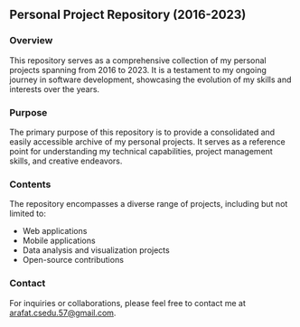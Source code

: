 ## Personal Project Repository (2016-2023)
### Overview
This repository serves as a comprehensive collection of my personal projects spanning from 2016 to 2023. 
It is a testament to my ongoing journey in software development, showcasing the evolution of my skills and interests over the years.

### Purpose
The primary purpose of this repository is to provide a consolidated and easily accessible archive of my personal projects. It serves as a reference point for understanding my technical capabilities, project management skills, and creative endeavors.

### Contents
The repository encompasses a diverse range of projects, including but not limited to:

- Web applications
- Mobile applications
- Data analysis and visualization projects
- Open-source contributions

### Contact
For inquiries or collaborations, please feel free to contact me at arafat.csedu.57@gmail.com.
